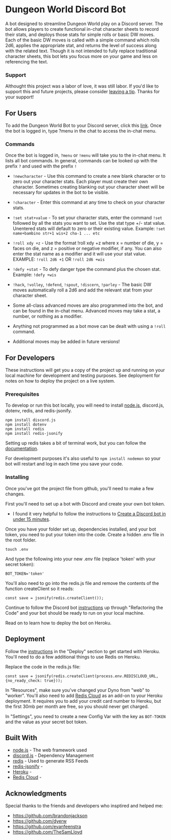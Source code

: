 # Dungeon World Discord Bot

A bot designed to streamline Dungeon World play on a Discord server. The bot allows players to create functional in-chat character sheets to record their stats, and deploys those stats for simple rolls or basic DW moves. Each of the basic DW moves is called with a simple command which rolls 2d6, applies the appropriate stat, and returns the level of success along with the related text. Though it is not intended to fully replace traditional character sheets, this bot lets you focus more on your game and less on referencing the text.

### Support

Althought this project was a labor of love, it was still labor. If you'd like to support this and future projects, please consider [leaving a tip](https://www.paypal.me/minibradford). Thanks for your support!

## For Users

To add the Dungeon World Bot to your Discord server, click this [link](https://discord.com/api/oauth2/authorize?client_id=712847626386669568&permissions=0&scope=bot). Once the bot is logged in, type ?menu in the chat to access the in-chat menu.

### Commands

Once the bot is logged in, `?menu` or `!menu` will take you to the in-chat menu. It lists all bot commands. In general, commands can be looked up with the prefix `?` and used with the prefix `!`

 * `!newcharacter` - Use this command to create a new blank character or to zero out your character stats. Each player must create their own character. Sometimes creating blanking out your character sheet will be necessary for updates in the bot to be visible.
 * `!character` - Enter this command at any time to check on your character stats.
 * `!set stat+value` - To set your character stats, enter the command `!set` followed by all the stats you want to set. Use the stat type +/- stat value. Unentered stats will default to zero or their existing value.
 Example: `!set name+bambino str+1 wis+2 cha-1 ... etc`
 * `!roll xdy +z` - Use the format !roll xdy +z where x = number of die, y = faces on die, and z = positive or negative modifier, if any. You can also enter the stat name as a modifier and it will use your stat value.
 EXAMPLE: `!roll 2d6 +1` OR `!roll 2d6 +wis`
 * `!defy +stat` - To defy danger type the command plus the chosen stat.
 Example: `!defy +wis`
 * `!hack`, `!volley`, `!defend`, `!spout`, `!discern`, `!parley` - The basic DW moves automatically roll a 2d6 and add the relevant stat from your character sheet.
 * Some all-class advanced moves are also programmed into the bot, and can be found in the in-chat menu. Advanced moves may take a stat, a number, or nothing as a modifier.
 * Anything not programmed as a bot move can be dealt with using a `!roll` command.

 * Additional moves may be added in future versions!


## For Developers

These instructions will get you a copy of the project up and running on your local machine for development and testing purposes. See deployment for notes on how to deploy the project on a live system.

### Prerequisites

To develop or run this bot locally, you will need to install [node.js](https://nodejs.org/en/download/), discord.js, dotenv, redis, and redis-jsonify. 

```
npm install discord.js
npm install dotenv
npm install redis
npm install redis-jsonify
```
Setting up redis takes a bit of terminal work, but you can follow the [documentation](https://redis.io/topics/quickstart).

For development purposes it's also useful to `npm install nodemon` so your bot will restart and log in each time you save your code.

### Installing

Once you've got the project file from github, you'll need to make a few changes.

First you'll need to set up a bot with Discord and create your own bot token.
* I found it very helpful to follow the instructions to [Create a Discord bot in under 15 minutes](https://thomlom.dev/create-a-discord-bot-under-15-minutes/).

Once you have your folder set up, dependencies installed, and your bot token, you need to put your token into the code. Create a hidden .env file in the root folder.

```
touch .env
```

And type the following into your new .env file (replace 'token' with your secret token):

```
BOT_TOKEN='token'
```

You'll also need to go into the redis.js file and remove the contents of the function createClient so it reads:

```
const save = jsonify(redis.createClient());

```

Continue to follow the Discord bot [instructions](https://thomlom.dev/create-a-discord-bot-under-15-minutes/) up through "Refactoring the Code" and your bot should be ready to run on your local machine.

Read on to learn how to deploy the bot on Heroku.

## Deployment

Follow the [instructions](https://thomlom.dev/create-a-discord-bot-under-15-minutes/) in the "Deploy" section to get started with Heroku. You'll need to do a few additional things to use Redis on Heroku.

Replace the code in the redis.js file:
```
const save = jsonify(redis.createClient(process.env.REDISCLOUD_URL, {no_ready_check: true}));
```

In "Resources", make sure you've changed your Dyno from "web" to "worker".
You'll also need to add [Redis Cloud](https://devcenter.heroku.com/articles/rediscloud) as an add-on to your Heroku deployment. It requires you to add your credit card number to Heroku, but the first 30mb per month are free, so you should never get charged.

In "Settings", you need to create a new Config Var with the key as `BOT-TOKEN` and the value as your secret bot token.

## Built With

* [node.js](https://nodejs.org/en/download/) - The web framework used
* [discord.js](https://discordjs.guide/preparations/#installing-node-js) - Dependency Management
* [redis](https://www.npmjs.com/package/redis) - Used to generate RSS Feeds
* [redis-jsonify](https://www.npmjs.com/package/redis-jsonify) - 
* [Heroku](heroku.com) - 
* [Redis Cloud](https://devcenter.heroku.com/articles/rediscloud) - 

## Acknowledgments

Special thanks to the friends and developers who insptired and helped me:
* https://github.com/brandonjackson
* https://github.com/dyerw
* https://github.com/evanfeenstra
* https://github.com/TheSamLloyd